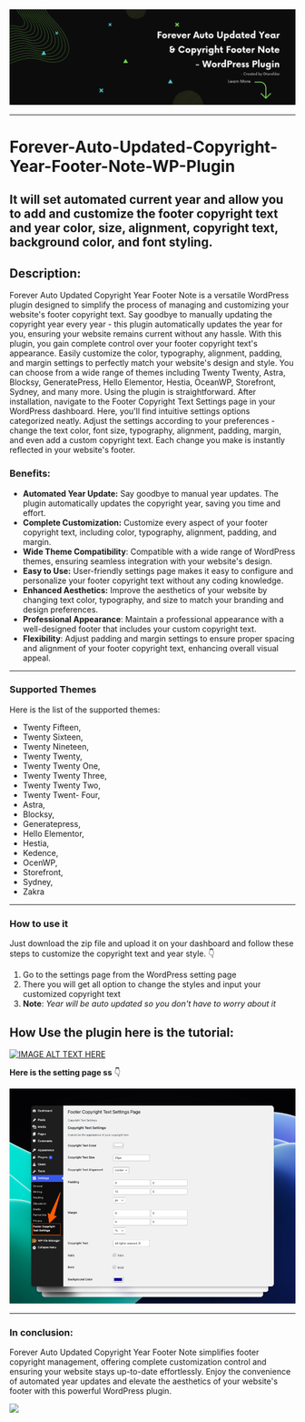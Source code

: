 <img src="https://github.com/Gtarafdar/Forever-Auto-Updated-Copyright-Year-Footer-Note-WP-Plugin/blob/main/Forever%20Auto%20Updated%20Year%20%20&%20Copyright%20Footer%20Note%20%20%20-%20WordPress%20Plugin.png?raw=true" alt="Forever Auto Updated Copyright Year Footer Note" style="max-width: 100%;">
<be>
  
---
# Forever-Auto-Updated-Copyright-Year-Footer-Note-WP-Plugin
It will set automated current year and allow you to add and customize the footer copyright text and year color, size, alignment, copyright text, background color, and font styling.
---
## Description:
Forever Auto Updated Copyright Year Footer Note is a versatile WordPress plugin designed to simplify the process of managing and customizing your website's footer copyright text. Say goodbye to manually updating the copyright year every year - this plugin automatically updates the year for you, ensuring your website remains current without any hassle.
With this plugin, you gain complete control over your footer copyright text's appearance. Easily customize the color, typography, alignment, padding, and margin settings to perfectly match your website's design and style. You can choose from a wide range of themes including Twenty Twenty, Astra, Blocksy, GeneratePress, Hello Elementor, Hestia, OceanWP, Storefront, Sydney, and many more.
Using the plugin is straightforward. After installation, navigate to the Footer Copyright Text Settings page in your WordPress dashboard. Here, you'll find intuitive settings options categorized neatly. Adjust the settings according to your preferences - change the text color, font size, typography, alignment, padding, margin, and even add a custom copyright text. Each change you make is instantly reflected in your website's footer.
### Benefits:
-   **Automated Year Update:** Say goodbye to manual year updates. The plugin automatically updates the copyright year, saving you time and effort.
-   **Complete Customization:** Customize every aspect of your footer copyright text, including color, typography, alignment, padding, and margin.
-   **Wide Theme Compatibility**: Compatible with a wide range of WordPress themes, ensuring seamless integration with your website's design.
-   **Easy to Use:** User-friendly settings page makes it easy to configure and personalize your footer copyright text without any coding knowledge.
-   **Enhanced Aesthetics:** Improve the aesthetics of your website by changing text color, typography, and size to match your branding and design preferences.
-   **Professional Appearance**: Maintain a professional appearance with a well-designed footer that includes your custom copyright text.
-   **Flexibility**: Adjust padding and margin settings to ensure proper spacing and alignment of your footer copyright text, enhancing overall visual appeal.

<be>
  
---
  
### Supported Themes

Here is the list of the supported themes:

-  Twenty Fifteen,
-  Twenty Sixteen,  
-  Twenty Nineteen, 
-  Twenty Twenty,  
-  Twenty Twenty One, 
-  Twenty Twenty Three, 
-  Twenty Twenty Two, 
-  Twenty Twent- Four, 
-  Astra, 
-  Blocksy, 
-  Generatepress, 
-  Hello Elementor, 
-  Hestia, 
-  Kedence, 
-  OcenWP, 
-  Storefront, 
-  Sydney, 
-  Zakra

-----
###  How to use it
Just download the zip file and upload it on your dashboard and follow these steps to customize the copyright text and year style. 👇
1. Go to the settings page from the WordPress setting page
2. There you will get all option to change the styles and input your customized copyright text
3. **Note**: *Year will be auto updated so you don't have to worry about it*

## How Use the plugin here is the tutorial:

[![IMAGE ALT TEXT HERE](https://img.youtube.com/vi/pCghpHfPxFw/0.jpg)](https://www.youtube.com/watch?v=pCghpHfPxFw)



**Here is the setting page ss** 👇

![SS of footer copy right settings page](https://github.com/Gtarafdar/Forever-Auto-Updated-Copyright-Year-Footer-Note-WP-Plugin/blob/main/footer%20copyright%20settings%20page.png?raw=true)

-----

### In conclusion:

Forever Auto Updated Copyright Year Footer Note simplifies footer copyright management, offering complete customization control and ensuring your website stays up-to-date effortlessly. Enjoy the convenience of automated year updates and elevate the aesthetics of your website's footer with this powerful WordPress plugin.

<be>

<img src="https://github.com/punitkmryh/punitkmryh/raw/master/wave.svg" style="max-width: 100%;">
